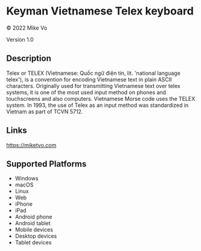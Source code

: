 Keyman Vietnamese Telex keyboard
==============

© 2022 Mike Vo

Version 1.0

Description
-----------

Telex or TELEX (Vietnamese: Quốc ngữ điện tín, lit. 'national language telex'), is a convention for encoding Vietnamese text in plain ASCII characters. Originally used for transmitting Vietnamese text over telex systems, it is one of the most used input method on phones and touchscreens and also computers. Vietnamese Morse code uses the TELEX system. In 1993, the use of Telex as an input method was standardized in Vietnam as part of TCVN 5712.

Links
-----
https://miketvo.com

Supported Platforms
-------------------
 * Windows
 * macOS
 * Linux
 * Web
 * iPhone
 * iPad
 * Android phone
 * Android tablet
 * Mobile devices
 * Desktop devices
 * Tablet devices

